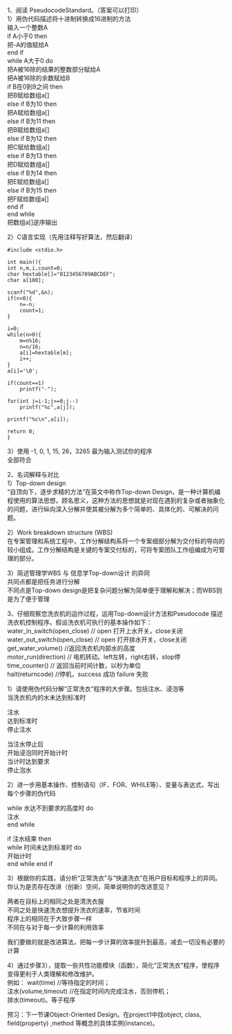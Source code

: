1、阅读 PseudocodeStandard。（答案可以打印）   
1）用伪代码描述将十进制转换成16进制的方法   
输入一个整数A  
if  A小于0  then  
把-A的值赋给A  
end if  
while   A大于0   do  
把A被16除的结果的整数部分赋给A  
把A被16除的余数赋给B  
if  B在0到9之间 then  
把B赋给数组a[]  
else if B为10  then  
把A赋给数组a[]  
else if B为11  then  
把B赋给数组a[]  
else if B为12  then  
把C赋给数组a[]  
else if B为13  then  
把D赋给数组a[]  
else if B为14  then  
把E赋给数组a[]  
else if B为15  then  
把F赋给数组a[]  
end if  
end while  
把数组a[]逆序输出  


2）C语言实现（先用注释写好算法，然后翻译）

    #include <stdio.h>

    int main(){
	int n,m,i,count=0;
	char hextable[]="0123456789ABCDEF";
	char a[100];
	
	scanf("%d",&n);
	if(n<0){
		n=-n;
		count=1;
	}
	
	i=0;
	while(n>0){
		m=n%16;
		n=n/16;
		a[i]=hextable[m];
		i++;
	}
	a[i]='\0';
	
	if(count==1)
		printf("-");
	
	for(int j=i-1;j>=0;j--)
		printf("%c",a[j]);
	
	printf("%c\n",a[i]);
	
	return 0;
    }
3）使用 -1,  0,  1,  15,   26，3265 最为输入测试你的程序  
全部符合 

2、名词解释与对比   
1）Top-down design   
“自顶向下，逐步求精的方法”在英文中称作Top-down Design，是一种计算机编程使用的算法思想，顾名思义，这种方法的思想就是对现在遇到的复杂或者抽象化的问题，进行纵向深入分解并使其被分解为多个简单的、具体化的、可解决的问题。  

2）Work breakdown structure (WBS)   
在专案管理和系统工程中，工作分解结构系将一个专案细部分解为交付标的导向的较小组成。工作分解结构是关键的专案交付标的，可将专案团队工作组编成为可管理的部分。  

3）简述管理学WBS 与 信息学Top-down设计 的异同   
    共同点都是把任务进行分解  
    不同点是Top-down design是把复杂问题分解为简单便于理解和解决；而WBS则是为了便于管理  

3、仔细观察您洗衣机的运作过程，运用Top-down设计方法和Pseudocode 描述洗衣机控制程序。假设洗衣机可执行的基本操作如下：  
water_in_switch(open_close)  // open 打开上水开关，close关闭   
water_out_switch(open_close)  // open 打开排水开关，close关闭   
get_water_volume()  //返回洗衣机内部水的高度  
motor_run(direction) // 电机转动。left左转，right右转，stop停  
time_counter()  // 返回当前时间计数，以秒为单位   
halt(returncode) //停机，success 成功 failure 失败  

1）请使用伪代码分解“正常洗衣”程序的大步骤。包括注水、浸泡等   
当洗衣机内的水未达到标准时  

注水  
达到标准时  
停止注水

当注水停止后  
开始浸泡同时开始计时  
当计时达到要求  
停止泡水  

2）进一步用基本操作、控制语句（IF、FOR、WHILE等）、变量与表达式，写出每个步骤的伪代码  

while 水达不到要求的高度时  do  
注水  
end  while

if 注水结束  then  
while  时间未达到标准时  do  
开始计时  
end while
end if

3）根据你的实践，请分析“正常洗衣”与“快速洗衣”在用户目标和程序上的异同。 你认为是否存在改进（创新）空间，简单说明你的改进意见？  

两者在目标上的相同之处是清洗衣服  
不同之处是快速洗衣想提升洗衣的速率，节省时间  
程序上的相同在于大致步骤一样  
不同在与对于每一步计算的利用效率  

我们要做的就是改进算法，把每一步计算的效率提升到最高，减去一切没有必要的计算  

4）通过步骤3），提取一些共性功能模块（函数），简化“正常洗衣”程序，使程序变得更利于人类理解和修改维护。  
例如： wait(time) //等待指定的时间；   
注水(volume,timeout) //在指定时间内完成注水，否则停机；   
排水(timeout)。等子程序



预习：下一节课Object-Oriented Design。在project1中找object, class, field(property) ,method 等概念的具体实例(instance)。
